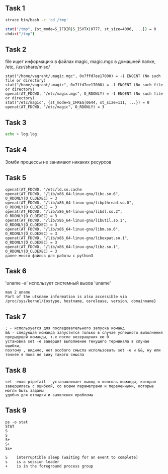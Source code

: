 ## Task 1
```bash
strace bin/bash -c 'cd /tmp'

stat("/tmp", {st_mode=S_IFDIR|S_ISVTX|0777, st_size=4096, ...}) = 0
chdir("/tmp")
```

## Task 2

file ищет информацию в файлах magic, magic.mgc  в домашней папке, /etc, /usr/share/misc/

```commandline
stat("/home/vagrant/.magic.mgc", 0x7ffd7ee17000) = -1 ENOENT (No such file or directory)
stat("/home/vagrant/.magic", 0x7ffd7ee17000) = -1 ENOENT (No such file or directory)
openat(AT_FDCWD, "/etc/magic.mgc", O_RDONLY) = -1 ENOENT (No such file or directory)
stat("/etc/magic", {st_mode=S_IFREG|0644, st_size=111, ...}) = 0
openat(AT_FDCWD, "/etc/magic", O_RDONLY) = 3
```

## Task 3
```bash
echo > log.log
```

## Task 4
Зомби процессы не занимают никаких ресурсов

## Task 5

```
openat(AT_FDCWD, "/etc/ld.so.cache
openat(AT_FDCWD, "/lib/x86_64-linux-gnu/libc.so.6", O_RDONLY|O_CLOEXEC) = 3
openat(AT_FDCWD, "/lib/x86_64-linux-gnu/libpthread.so.0", O_RDONLY|O_CLOEXEC) = 3
openat(AT_FDCWD, "/lib/x86_64-linux-gnu/libdl.so.2", O_RDONLY|O_CLOEXEC) = 3
openat(AT_FDCWD, "/lib/x86_64-linux-gnu/libutil.so.1", O_RDONLY|O_CLOEXEC) = 3
openat(AT_FDCWD, "/lib/x86_64-linux-gnu/libm.so.6", O_RDONLY|O_CLOEXEC) = 3
openat(AT_FDCWD, "/lib/x86_64-linux-gnu/libexpat.so.1", O_RDONLY|O_CLOEXEC) = 3
openat(AT_FDCWD, "/lib/x86_64-linux-gnu/libz.so.1", O_RDONLY|O_CLOEXEC) = 3
далее много файлов для работы с python3
```

## Task 6
'uname -a' использует системный вызов 'uname'
```
man 2 uname
Part of the utsname information is also accessible via /proc/sys/kernel/{ostype, hostname, osrelease, version, domainname}
```

## Task 7
```
; - используется для последовательного запуска команд
&& - следующая команда запустится только в случае успешного выполнения предыдущей команды, т.е после возвращения ею 0
установка set -e завершит выполнение текущего терминала в случае ошибки,
поэтому , видимо, нет особого смысла использовать set -e и &&, ну или точнее я пока не вижу такого смысла
```

## Task 8
```
set -euxo pipefail - устанавливает вывод в консоль команды, которая завершилась с ошибкой, со всеми параметрами и переменными, которые могли быть заданы
удобно для отладки и выявления проблемы
```
## Task 9
```commandline
ps -o stat
STAT
S   
S   
S+  
S+  
Ss+ 

S    interruptible sleep (waiting for an event to complete)
s    is a session leader
+    is in the foreground process group
```
